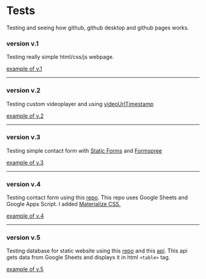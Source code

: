 # Tests
 Testing and seeing how github, github desktop and github pages works. 

### version v.1
   Testing really simple html/css/js webpage.   
   
   [example of v.1](https://piero0920.github.io/Tests/test-v1/)

---
### version v.2
   Testing custom videoplayer and using [videoUrlTimestamp](https://github.com/piero0920/videoUrlTimestamp)

   [example of v.2](https://piero0920.github.io/Tests/test-v2/video)

---
### version v.3
   Testing simple contact form with [Static Forms](https://www.staticforms.xyz/) and [Formspree](https://formspree.io/)

   [example of v.3](https://piero0920.github.io/Tests/test-v3)

---
### version v.4
   Testing contact form using this [repo](https://github.com/dwyl/learn-to-send-email-via-google-script-html-no-server).
   This repo uses Google Sheets and Google Apps Script. I added [Materialize CSS.](https://materializecss.com/) 

   [example of v.4](https://piero0920.github.io/Tests/test-v4)

---
### version v.5
   Testing database for static website using this [repo](https://github.com/SteinHQ/Expedite) and this [api](https://steinhq.com/).
   This api gets data from Google Sheets and displays it in html `<table>` tag. 

   [example of v.5](https://piero0920.github.io/Tests/test-v5)